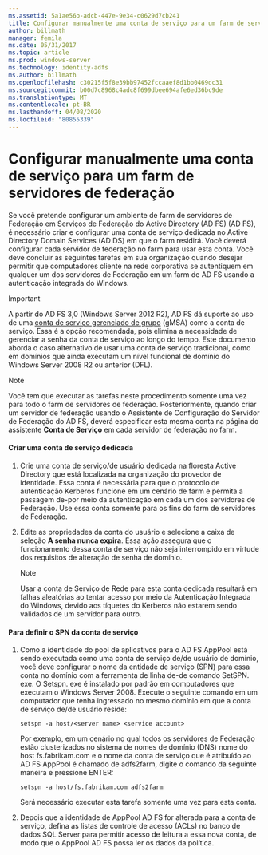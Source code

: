 ```yaml
---
ms.assetid: 5a1ae56b-adcb-447e-9e34-c0629d7cb241
title: Configurar manualmente uma conta de serviço para um farm de servidores de federação
author: billmath
manager: femila
ms.date: 05/31/2017
ms.topic: article
ms.prod: windows-server
ms.technology: identity-adfs
ms.author: billmath
ms.openlocfilehash: c30215f5f8e39bb97452fccaaef8d1bb0469dc31
ms.sourcegitcommit: b00d7c8968c4adc8f699dbee694afe6ed36bc9de
ms.translationtype: MT
ms.contentlocale: pt-BR
ms.lasthandoff: 04/08/2020
ms.locfileid: "80855339"
---
```

# <a name="manually-configure-a-service-account-for-a-federation-server-farm"></a>Configurar manualmente uma conta de serviço para um farm de servidores de federação

Se você pretende configurar um ambiente de farm de servidores de Federação em Serviços de Federação do Active Directory (AD FS) \(AD FS\), é necessário criar e configurar uma conta de serviço dedicada no Active Directory Domain Services \(AD DS\) em que o farm residirá. Você deverá configurar cada servidor de federação no farm para usar esta conta. Você deve concluir as seguintes tarefas em sua organização quando desejar permitir que computadores cliente na rede corporativa se autentiquem em qualquer um dos servidores de Federação em um farm de AD FS usando a autenticação integrada do Windows.  

> [!IMPORTANT]
> A partir do AD FS 3,0 (Windows Server 2012 R2), AD FS dá suporte ao uso de uma [conta de serviço gerenciado de grupo](https://docs.microsoft.com/windows-server/security/group-managed-service-accounts/group-managed-service-accounts-overview) \(gMSA\) como a conta de serviço.  Essa é a opção recomendada, pois elimina a necessidade de gerenciar a senha da conta de serviço ao longo do tempo.  Este documento aborda o caso alternativo de usar uma conta de serviço tradicional, como em domínios que ainda executam um nível funcional de domínio do Windows Server 2008 R2 ou anterior \(DFL\).

> [!NOTE]  
> Você tem que executar as tarefas neste procedimento somente uma vez para todo o farm de servidores de federação. Posteriormente, quando criar um servidor de federação usando o Assistente de Configuração do Servidor de Federação do AD FS, deverá especificar esta mesma conta na página do assistente **Conta de Serviço** em cada servidor de federação no farm.  
  
#### <a name="create-a-dedicated-service-account"></a>Criar uma conta de serviço dedicada  
  
1.  Crie uma conta de serviço\/de usuário dedicada na floresta Active Directory que está localizada na organização do provedor de identidade. Essa conta é necessária para que o protocolo de autenticação Kerberos funcione em um cenário de farm e permita a passagem de\-por meio da autenticação em cada um dos servidores de Federação. Use essa conta somente para os fins do farm de servidores de Federação.  
  
2.  Edite as propriedades da conta do usuário e selecione a caixa de seleção **A senha nunca expira**. Essa ação assegura que o funcionamento dessa conta de serviço não seja interrompido em virtude dos requisitos de alteração de senha de domínio.  
  
    > [!NOTE]  
    > Usar a conta de Serviço de Rede para esta conta dedicada resultará em falhas aleatórias ao tentar acesso por meio da Autenticação Integrada do Windows, devido aos tíquetes do Kerberos não estarem sendo validados de um servidor para outro.  
  
#### <a name="to-set-the-spn-of-the-service-account"></a>Para definir o SPN da conta de serviço  
  
1.  Como a identidade do pool de aplicativos para o AD FS AppPool está sendo executada como uma conta de serviço de\/de usuário de domínio, você deve configurar o nome da entidade de serviço \(SPN\) para essa conta no domínio com a ferramenta de linha de\-de comando SetSPN. exe. O Setspn. exe é instalado por padrão em computadores que executam o Windows Server 2008. Execute o seguinte comando em um computador que tenha ingressado no mesmo domínio em que a conta de serviço de\/de usuário reside:  
  
    ```  
    setspn -a host/<server name> <service account>  
    ```  
  
    Por exemplo, em um cenário no qual todos os servidores de Federação estão clusterizados no sistema de nomes de domínio \(DNS\) nome do host fs.fabrikam.com e o nome da conta de serviço que é atribuído ao AD FS AppPool é chamado de adfs2farm, digite o comando da seguinte maneira e pressione ENTER:  
  
    ```  
    setspn -a host/fs.fabrikam.com adfs2farm  
    ```  
  
    Será necessário executar esta tarefa somente uma vez para esta conta.  
  
2.  Depois que a identidade de AppPool AD FS for alterada para a conta de serviço, defina as listas de controle de acesso \(ACLs\) no banco de dados SQL Server para permitir acesso de leitura a essa nova conta, de modo que o AppPool AD FS possa ler os dados da política.  
  

